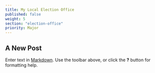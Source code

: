 ```yaml
---
title: My Local Election Office
published: false
weight: 5
section: "election-office"
priority: Major
---
```

## A New Post

Enter text in [Markdown](http://daringfireball.net/projects/markdown/). Use the toolbar above, or click the **?** button for formatting help.
